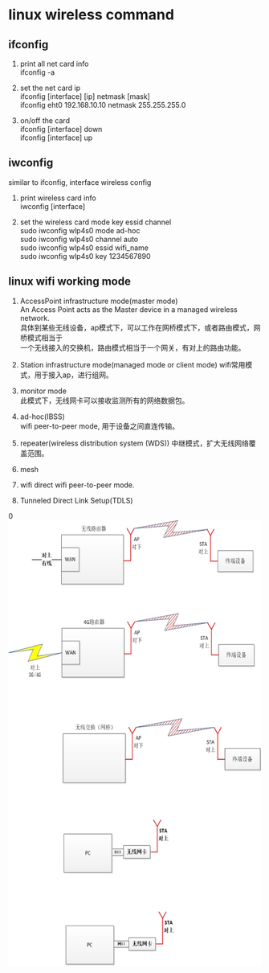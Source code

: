 # linux wireless command  
## ifconfig  

1. print all net card info  
ifconfig  -a  

2. set the net card ip  
ifconfig  [interface]  [ip]  netmask [mask]    
ifconfig  eht0 192.168.10.10 netmask 255.255.255.0  

3. on/off the card  
ifconfig  [interface]  down  
ifconfig  [interface]  up  


## iwconfig  
similar to ifconfig, interface wireless config  

1. print wireless card info  
iwconfig  [interface]  

2. set the wireless card mode key essid channel  
sudo  iwconfig  wlp4s0  mode  ad-hoc  
sudo  iwconfig  wlp4s0  channel  auto  
sudo  iwconfig  wlp4s0  essid  wifi_name   
sudo  iwconfig  wlp4s0  key  1234567890  


## linux wifi working mode
1. AccessPoint infrastructure mode(master mode)  
An Access Point acts as the Master device in a managed wireless network.  
具体到某些无线设备，ap模式下，可以工作在网桥模式下，或者路由模式，网桥模式相当于  
一个无线接入的交换机，路由模式相当于一个网关，有对上的路由功能。  

2. Station infrastructure mode(managed mode or client mode)
wifi常用模式，用于接入ap，进行组网。  

3. monitor mode  
此模式下，无线网卡可以接收监测所有的网络数据包。  

4. ad-hoc(IBSS)  
wifi peer-to-peer mode, 用于设备之间直连传输。  

5. repeater(wireless distribution system (WDS))
中继模式，扩大无线网络覆盖范围。  

6. mesh

7. wifi direct
wifi peer-to-peer mode.

8. Tunneled Direct Link Setup(TDLS)

  0 <img src="https://github.com/shi-hao/computer_network_prog/blob/master/7-wireless/wifi_app_mode.jpg" width    ="606" height="886" />

